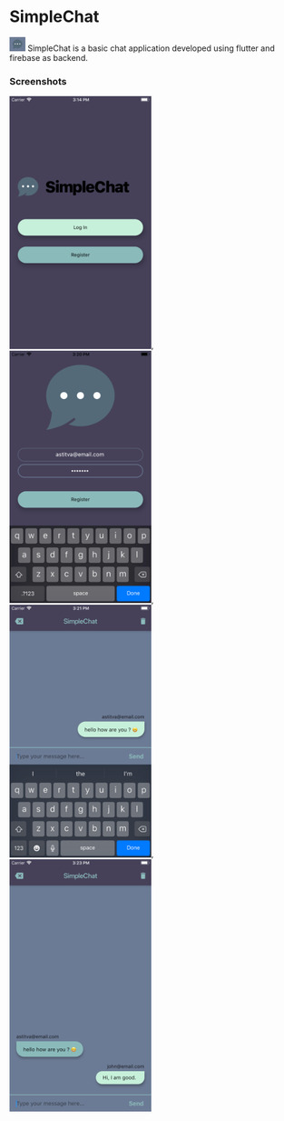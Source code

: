 # SimpleChat

<img src="https://github.com/Asti7/SimpleChat/blob/master/simplechat/screenshots/simplechat-logo.png" height="25"/>  SimpleChat is a basic chat application developed using flutter and firebase as backend.

### Screenshots

<img src="https://github.com/Asti7/SimpleChat/blob/master/simplechat/screenshots/ss1.png" width="250" />,
<img src="https://github.com/Asti7/SimpleChat/blob/master/simplechat/screenshots/ss2.png" width="250" />,
<img src="https://github.com/Asti7/SimpleChat/blob/master/simplechat/screenshots/ss3.png" width="250" />,
<img src="https://github.com/Asti7/SimpleChat/blob/master/simplechat/screenshots/ss4.png" width="250" />






